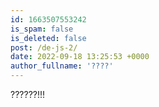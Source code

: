 ```yaml
---
id: 1663507553242
is_spam: false
is_deleted: false
post: /de-js-2/
date: 2022-09-18 13:25:53 +0000
author_fullname: '????'
---
```


??????!!!
